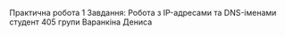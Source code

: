 Практична робота 1
Завдання: Робота з IP-адресами та DNS-іменами
студент 405 групи
Варанкіна Дениса
